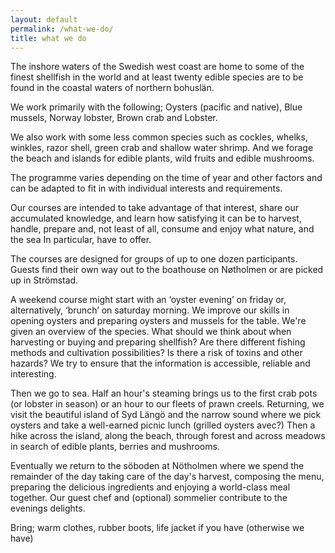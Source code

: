 ```yaml
---
layout: default
permalink: /what-we-do/
title: what we do
---
```

The inshore waters of the Swedish west coast are home to some of the finest shellfish in the world and at least twenty edible species are to be found in the coastal waters of northern bohuslän.

We work primarily with the following;
Oysters (pacific and native), Blue mussels, Norway lobster, Brown crab and Lobster.

We also work with some less common species such as cockles, whelks, winkles, razor shell, green crab and shallow water shrimp.
And we forage the beach and islands for edible plants, wild fruits and edible mushrooms.

The programme varies depending on the time of year and other factors
and can be adapted to fit in with individual interests and requirements.


Our courses are intended to take advantage of that interest, share our accumulated knowledge, and learn how satisfying it can be to harvest, handle, prepare and, not least of all, consume and enjoy what nature, and the sea In particular, have to offer.

The courses are designed for groups of up to one dozen participants. Guests find their own way out to the boathouse on Nøtholmen or are picked up in Strömstad. 

A weekend course might start with an ‘oyster evening’ on friday or, alternatively, ‘brunch’  on saturday morning.  We improve our skills in opening oysters and preparing oysters and mussels for the table. We're given an overview of the species. What should we think about when harvesting or buying and preparing shellfish? Are there different fishing methods and cultivation possibilities? Is there a risk of toxins and other hazards?  We try to ensure that the information is accessible, reliable and interesting. 

Then we go to sea.  Half an hour's steaming brings us to the first crab pots (or lobster in season) or an hour to our fleets of prawn creels. Returning, we visit the beautiful island of Syd Längö and the narrow sound where we pick oysters and take a well-earned picnic lunch (grilled oysters avec?) Then a hike across the island, along the beach, through forest and across meadows in search of edible plants, berries and mushrooms.

Eventually we return to the söboden at Nötholmen where we spend the remainder of the day taking care of the day's harvest, composing the menu, preparing the delicious ingredients and enjoying a world-class meal together.
Our guest chef and (optional) sommelier contribute to the evenings delights.
 
Bring; warm clothes, rubber boots, life jacket if you have (otherwise we have)

